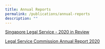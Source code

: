 ```yaml
---
title: Annual Reports
permalink: /publications/annual-reports
description: ""
---
```

[Singapore Legal Service - 2020 in Review ]()

[Legal Service Commission Annual Report 2020]()